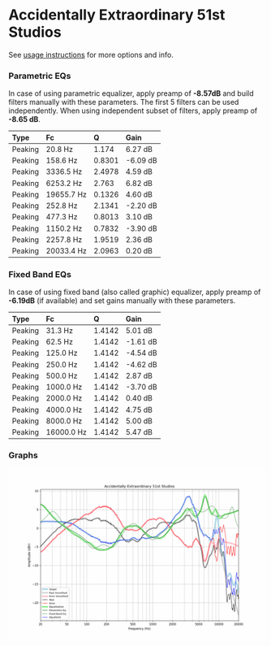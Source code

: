 # Accidentally Extraordinary 51st Studios
See [usage instructions](https://github.com/jaakkopasanen/AutoEq#usage) for more options and info.

### Parametric EQs
In case of using parametric equalizer, apply preamp of **-8.57dB** and build filters manually
with these parameters. The first 5 filters can be used independently.
When using independent subset of filters, apply preamp of **-8.65 dB**.

| Type    | Fc         |      Q | Gain     |
|:--------|:-----------|:-------|:---------|
| Peaking | 20.8 Hz    | 1.174  | 6.27 dB  |
| Peaking | 158.6 Hz   | 0.8301 | -6.09 dB |
| Peaking | 3336.5 Hz  | 2.4978 | 4.59 dB  |
| Peaking | 6253.2 Hz  | 2.763  | 6.82 dB  |
| Peaking | 19655.7 Hz | 0.1326 | 4.60 dB  |
| Peaking | 252.8 Hz   | 2.1341 | -2.20 dB |
| Peaking | 477.3 Hz   | 0.8013 | 3.10 dB  |
| Peaking | 1150.2 Hz  | 0.7832 | -3.90 dB |
| Peaking | 2257.8 Hz  | 1.9519 | 2.36 dB  |
| Peaking | 20033.4 Hz | 2.0963 | 0.20 dB  |

### Fixed Band EQs
In case of using fixed band (also called graphic) equalizer, apply preamp of **-6.19dB**
(if available) and set gains manually with these parameters.

| Type    | Fc         |      Q | Gain     |
|:--------|:-----------|:-------|:---------|
| Peaking | 31.3 Hz    | 1.4142 | 5.01 dB  |
| Peaking | 62.5 Hz    | 1.4142 | -1.61 dB |
| Peaking | 125.0 Hz   | 1.4142 | -4.54 dB |
| Peaking | 250.0 Hz   | 1.4142 | -4.62 dB |
| Peaking | 500.0 Hz   | 1.4142 | 2.87 dB  |
| Peaking | 1000.0 Hz  | 1.4142 | -3.70 dB |
| Peaking | 2000.0 Hz  | 1.4142 | 0.40 dB  |
| Peaking | 4000.0 Hz  | 1.4142 | 4.75 dB  |
| Peaking | 8000.0 Hz  | 1.4142 | 5.00 dB  |
| Peaking | 16000.0 Hz | 1.4142 | 5.47 dB  |

### Graphs
![](./Accidentally%20Extraordinary%2051st%20Studios.png)